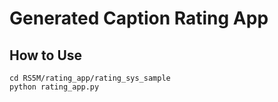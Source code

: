 # Generated Caption Rating App

## How to Use

```
cd RS5M/rating_app/rating_sys_sample
python rating_app.py
```
